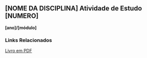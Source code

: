 ## [NOME DA DISCIPLINA] Atividade de Estudo [NUMERO]
**[ano]/[módulo]**

### Links Relacionados

[Livro em PDF]()
